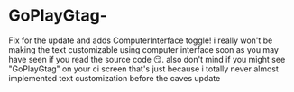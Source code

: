 # GoPlayGtag-
Fix for the update and adds ComputerInterface toggle! i really won't be making the text customizable using computer interface soon as you may have seen if you read the source code 😏. also don't mind if you might see "GoPlayGtag" on your ci screen that's just because i totally never almost implemented text customization before the caves update
